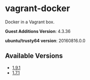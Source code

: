 # vagrant-docker

Docker in a Vagrant box.

**Guest Additions Version**: 4.3.36

**ubuntu/trusty64 version**: 20160816.0.0

## Available Versions

* [1.9.1](https://github.com/mbodenhamer/vagrant-docker/tree/1.9.1)
* [1.7.1](https://github.com/mbodenhamer/vagrant-docker/tree/1.7.1)
